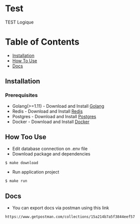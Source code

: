 # Test

TEST Logique
# Table of Contents
- [Installation](#installation)
- [How To Use](#howtouse)
- [Docs](#docs)

## Installation

### Prerequisites
- Golang(>=1.11) - Download and Install [Golang](https://golang.org/)
- Redis - Download and Install [Redis](https://redis.io/download)
- Postgres - Download and Install [Postgres](https://www.postgresql.org/download/)
- Docker - Download and Install [Docker](https://www.docker.com/products/docker-desktop)


## How Too Use
- Edit database connection on .env file
- Download package and dependencies
```
$ make download
```
- Run application project
```
$ make run
```

## Docs
- You can export docs via postman using this link
```
https://www.getpostman.com/collections/15a214b7a5f3844eef57
```